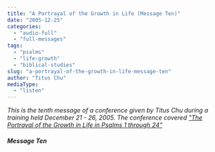 ```yaml
---
title: "A Portrayal of the Growth in Life (Message Ten)"
date: "2005-12-25"
categories: 
  - "audio-full"
  - "full-messages"
tags: 
  - "psalms"
  - "life-growth"
  - "biblical-studies"
slug: "a-portrayal-of-the-growth-in-life-message-ten"
author: "Titus Chu"
mediaType: 
  - "listen"
---
```


_This is the tenth message of a conference given by Titus Chu during a training held December 21 - 26, 2005. The conference covered ["The Portrayal of the Growth in Life in Psalms 1 through 24"](https://www.asweetsavor.org/conference-psalms-book-one)_

##### Message Ten
